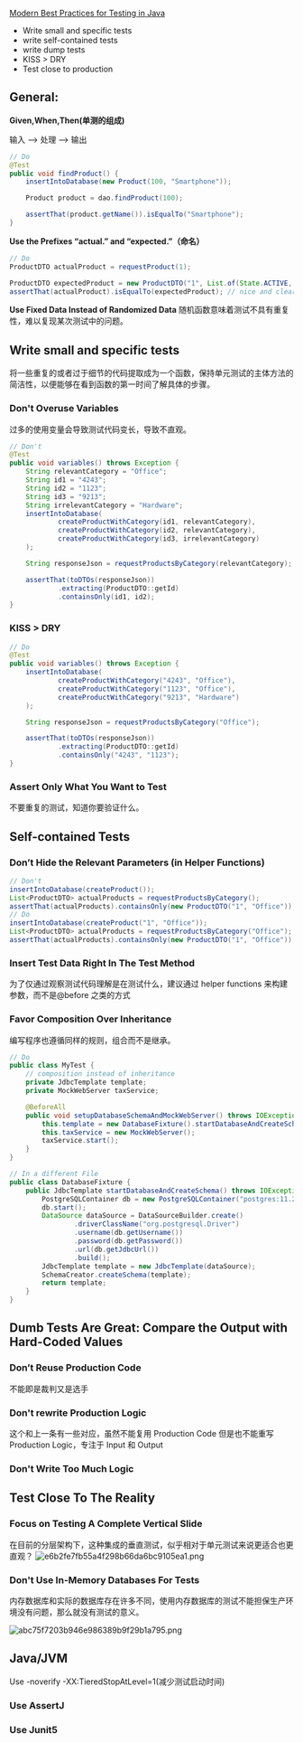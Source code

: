 [Modern Best Practices for Testing in Java](https://phauer.com/2019/modern-best-practices-testing-java/#tldr)

* Write small and specific tests
* write  self-contained  tests 
* write dump tests
* KISS > DRY
* Test close to production


## General:
**Given,When,Then(单测的组成)**

输入 --> 处理 --> 输出

```Java
// Do
@Test
public void findProduct() {
    insertIntoDatabase(new Product(100, "Smartphone"));

    Product product = dao.findProduct(100);

    assertThat(product.getName()).isEqualTo("Smartphone");
}
```

**Use the Prefixes “actual.” and “expected.”（命名）**
```Java
// Do
ProductDTO actualProduct = requestProduct(1);

ProductDTO expectedProduct = new ProductDTO("1", List.of(State.ACTIVE, State.REJECTED))
assertThat(actualProduct).isEqualTo(expectedProduct); // nice and clear.
```

**Use Fixed Data Instead of Randomized Data**
随机函数意味着测试不具有重复性，难以复现某次测试中的问题。

## Write small and specific tests

将一些重复的或者过于细节的代码提取成为一个函数，保持单元测试的主体方法的简洁性，以便能够在看到函数的第一时间了解具体的步骤。

### Don't Overuse Variables
过多的使用变量会导致测试代码变长，导致不直观。
```Java
// Don't
@Test
public void variables() throws Exception {
    String relevantCategory = "Office";
    String id1 = "4243";
    String id2 = "1123";
    String id3 = "9213";
    String irrelevantCategory = "Hardware";
    insertIntoDatabase(
            createProductWithCategory(id1, relevantCategory),
            createProductWithCategory(id2, relevantCategory),
            createProductWithCategory(id3, irrelevantCategory)
    );

    String responseJson = requestProductsByCategory(relevantCategory);

    assertThat(toDTOs(responseJson))
            .extracting(ProductDTO::getId)
            .containsOnly(id1, id2);
}
```
### KISS > DRY
``` Java
// Do
@Test
public void variables() throws Exception {
    insertIntoDatabase(
            createProductWithCategory("4243", "Office"),
            createProductWithCategory("1123", "Office"),
            createProductWithCategory("9213", "Hardware")
    );

    String responseJson = requestProductsByCategory("Office");

    assertThat(toDTOs(responseJson))
            .extracting(ProductDTO::getId)
            .containsOnly("4243", "1123");
}
```

### Assert Only What You Want to Test
不要重复的测试，知道你要验证什么。

## Self-contained Tests

### Don’t Hide the Relevant Parameters (in Helper Functions) 
``` Java
// Don't
insertIntoDatabase(createProduct());
List<ProductDTO> actualProducts = requestProductsByCategory();
assertThat(actualProducts).containsOnly(new ProductDTO("1", "Office"));
// Do
insertIntoDatabase(createProduct("1", "Office"));
List<ProductDTO> actualProducts = requestProductsByCategory("Office");
assertThat(actualProducts).containsOnly(new ProductDTO("1", "Office"));
```

### Insert Test Data Right In The Test Method 

为了仅通过观察测试代码理解是在测试什么，建议通过 helper functions 来构建参数，而不是@before 之类的方式

### Favor Composition Over Inheritance
编写程序也遵循同样的规则，组合而不是继承。
``` Java
// Do
public class MyTest {
    // composition instead of inheritance
    private JdbcTemplate template;
    private MockWebServer taxService;

    @BeforeAll
    public void setupDatabaseSchemaAndMockWebServer() throws IOException {
        this.template = new DatabaseFixture().startDatabaseAndCreateSchema();
        this.taxService = new MockWebServer();
        taxService.start();
    }
}

// In a different File
public class DatabaseFixture {
    public JdbcTemplate startDatabaseAndCreateSchema() throws IOException {
        PostgreSQLContainer db = new PostgreSQLContainer("postgres:11.2-alpine");
        db.start();
        DataSource dataSource = DataSourceBuilder.create()
                .driverClassName("org.postgresql.Driver")
                .username(db.getUsername())
                .password(db.getPassword())
                .url(db.getJdbcUrl())
                .build();
        JdbcTemplate template = new JdbcTemplate(dataSource);
        SchemaCreator.createSchema(template);
        return template;
    }
}
```

## Dumb Tests Are Great: Compare the Output with Hard-Coded Values

### Don’t Reuse Production Code 

不能即是裁判又是选手

### Don't rewrite Production Logic
这个和上一条有一些对应，虽然不能复用 Production Code 但是也不能重写 Production Logic，专注于 Input 和 Output

### Don't Write Too Much Logic

## Test Close To The Reality
### Focus on Testing A Complete Vertical Slide
在目前的分层架构下，这种集成的垂直测试，似乎相对于单元测试来说更适合也更直观？
![e6b2fe7fb55a4f298b66da6bc9105ea1.png](evernotecid://7F01B206-A616-4EA4-AABF-0C5FA9B75355/appyinxiangcom/26825047/ENResource/p479)

### Don't Use In-Memory Databases For Tests
内存数据库和实际的数据库存在许多不同，使用内存数据库的测试不能担保生产环境没有问题，那么就没有测试的意义。

![abc75f7203b946e986389b9f29b1a795.png](evernotecid://7F01B206-A616-4EA4-AABF-0C5FA9B75355/appyinxiangcom/26825047/ENResource/p480)

## Java/JVM
Use -noverify -XX:TieredStopAtLevel=1(减少测试启动时间)

### Use AssertJ

### Use Junit5

